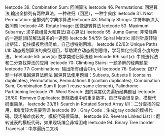 leetcode 39. Combination Sum: 回溯算法
leetcode 46. Permutations: 回溯算法,输出全排列有两种算法，一种递归（回溯），一种字典序
leetcode 31. Next Permutation: 全排列的字典序算法
leetcode 43. Multiply Strings: 字符串解决大数问题
leetcode 48. Rotate Image: 图像旋转算法
leetcode 53. Maximum Subarray: 求子数组最大和算法(贪心算法)
leetcode 55. Jump Game: 非常经典的一道题(目前解法最多的一道题)
leetcode 54/59: Spiral Matrix: 顺时针旋转输出矩阵，记住模板后很简单，自己想特别困难。
leetcode 62/63: Unique Paths I/II: 动态规划算法的典型题目，帮助建立动态规划思维，学习优化空间复杂度的方法。
leetcode 50: pow(x): 数学类递归算法题
leetcode 69: sqrt(x): 牛顿迭代法和二分查找算法的应用
leetcode 70: Climbing Stairs: 一题多解的经典题型
leetcode 77: Combinations: 输出所有组合C(n, k)
leetcode 76: Subsets: 跟77题一样标准回溯算法解法
回溯算法使用题目：Subsets, Subsets II (contains duplicates), Permutations, Permutations II (contain duplicates),
Combination Sum, Combination Sum II (can't reuse same element), Palindrome Partitioning
leetcode 79: Word Search: 图的深度优先遍历经典题目
leetcode 26/80: Remove Duplicates: 删除数组中的重复数字，自己写会很复杂，模板代码很简单。
leetcode 33/81: Search in Rotated Sorted Array I/II：二分查找的应用，II难度较大需要背诵
leetcode 89：Gray Code：生成gray code的模板代码。现场编难度较大，模板代码很简单。
leetcode 92. Reverse Linked List II: 翻转链表的模板代码，如果现场编会非常困难
leetcode 94. Binary Tree Inorder Traversal：中序遍历二叉树
